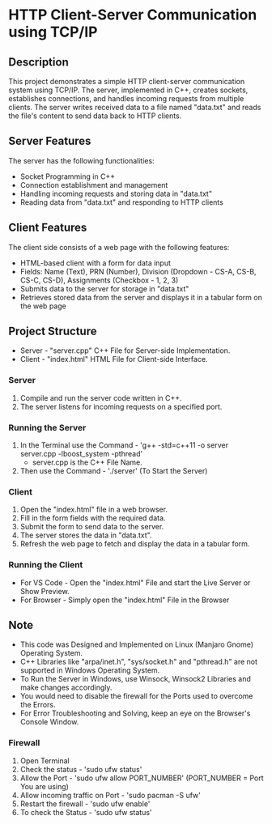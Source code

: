 # HTTP Client-Server Communication using TCP/IP

## Description

This project demonstrates a simple HTTP client-server communication system using TCP/IP. The server, implemented in C++, creates sockets, establishes connections, and handles incoming requests from multiple clients. The server writes received data to a file named "data.txt" and reads the file's content to send data back to HTTP clients.

## Server Features

The server has the following functionalities:

- Socket Programming in C++
- Connection establishment and management
- Handling incoming requests and storing data in "data.txt"
- Reading data from "data.txt" and responding to HTTP clients

## Client Features

The client side consists of a web page with the following features:

- HTML-based client with a form for data input
- Fields: Name (Text), PRN (Number), Division (Dropdown - CS-A, CS-B, CS-C, CS-D), Assignments (Checkbox - 1, 2, 3)
- Submits data to the server for storage in "data.txt"
- Retrieves stored data from the server and displays it in a tabular form on the web page

## Project Structure

- Server - "server.cpp" C++ File for Server-side Implementation.
- Client - "index.html" HTML File for Client-side Interface.

### Server

1. Compile and run the server code written in C++.
2. The server listens for incoming requests on a specified port.

### Running the Server
1. In the Terminal use the Command - 'g++ -std=c++11 -o server server.cpp -lboost_system -pthread'
   - server.cpp is the C++ File Name.
2. Then use the Command - './server' (To Start the Server)

### Client

1. Open the "index.html" file in a web browser.
2. Fill in the form fields with the required data.
3. Submit the form to send data to the server.
4. The server stores the data in "data.txt".
5. Refresh the web page to fetch and display the data in a tabular form.

### Running the Client

- For VS Code - Open the "index.html" File and start the Live Server or Show Preview.
- For Browser - Simply open the "index.html" File in the Browser

## Note

- This code was Designed and Implemented on Linux (Manjaro Gnome) Operating System.
- C++ Libraries like "arpa/inet.h", "sys/socket.h" and "pthread.h" are not supported in Windows Operating System.
- To Run the Server in Windows, use Winsock, Winsock2 Libraries and make changes accordingly.
- You would need to disable the firewall for the Ports used to overcome the Errors.
- For Error Troubleshooting and Solving, keep an eye on the Browser's Console Window.

### Firewall 
1. Open Terminal
2. Check the status - 'sudo ufw status'
3. Allow the Port - 'sudo ufw allow PORT_NUMBER' (PORT_NUMBER = Port You are using)
4. Allow incoming traffic on Port - 'sudo pacman -S ufw'
5. Restart the firewall - 'sudo ufw enable'
6. To check the Status - 'sudo ufw status'
